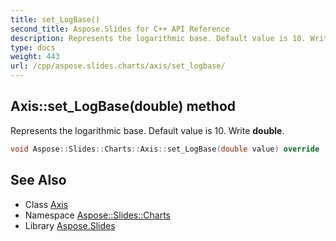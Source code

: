 ```yaml
---
title: set_LogBase()
second_title: Aspose.Slides for C++ API Reference
description: Represents the logarithmic base. Default value is 10. Write double.
type: docs
weight: 443
url: /cpp/aspose.slides.charts/axis/set_logbase/
---
```

## Axis::set_LogBase(double) method


Represents the logarithmic base. Default value is 10. Write **double**.

```cpp
void Aspose::Slides::Charts::Axis::set_LogBase(double value) override
```

## See Also

* Class [Axis](./)
* Namespace [Aspose::Slides::Charts](../)
* Library [Aspose.Slides](../../)